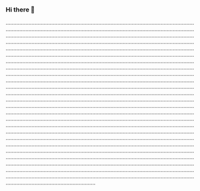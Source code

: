 ### Hi there 👋

.......................................................................................................................................................................................................................................................................................................................................................................................................................................................................................................................................................................................................................................................................................................................................................................................................................................................................................................................................................................................................................................................................................................................................................................................................................................................................................................................................................................................................................................................................................................................................................................................................................................................................................................................................................................................................................................................................................................................................................................................................................................................................................................................................................................................................................................................................................................................................................................................................................................................................................................................................................................................................................................................................................................................................................................................................................................................................................................................................................................................................................................................................................................................................................................................................................................................................................